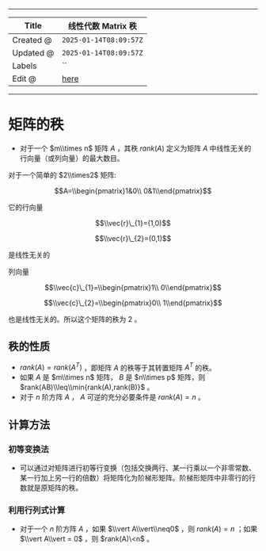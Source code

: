 -----

| Title     | 线性代数 Matrix 秩                                      |
| --------- | -------------------------------------------------- |
| Created @ | `2025-01-14T08:09:57Z`                             |
| Updated @ | `2025-01-14T08:09:57Z`                             |
| Labels    | \`\`                                               |
| Edit @    | [here](https://github.com/junxnone/math/issues/29) |

-----

# 矩阵的秩

  - 对于一个 $m\\times n$ 矩阵 $A$ ，其秩 $rank(A)$ 定义为矩阵 $A$
    中线性无关的行向量（或列向量）的最大数目。

对于一个简单的 $2\\times2$ 矩阵:

$$A=\\begin{pmatrix}1&0\\ 0&1\\end{pmatrix}$$

它的行向量

$$\\vec{r}\_{1}=(1,0)$$

$$\\vec{r}\_{2}=(0,1)$$

是线性无关的

列向量

$$\\vec{c}\_{1}=\\begin{pmatrix}1\\ 0\\end{pmatrix}$$

$$\\vec{c}\_{2}=\\begin{pmatrix}0\\ 1\\end{pmatrix}$$

也是线性无关的。所以这个矩阵的秩为 $2$ 。

## 秩的性质

  - $rank(A)=rank(A^{T})$ ，即矩阵 $A$ 的秩等于其转置矩阵 $A^{T}$ 的秩。
  - 如果 $A$ 是 $m\\times n$ 矩阵， $B$ 是 $n\\times p$ 矩阵，则
    $rank(AB)\\leq\\min{rank(A),rank(B)}$ 。
  - 对于 $n$ 阶方阵 $A$ ， $A$ 可逆的充分必要条件是 $rank(A)=n$ 。

## 计算方法

### 初等变换法

  - 可以通过对矩阵进行初等行变换（包括交换两行、某一行乘以一个非零常数、某一行加上另一行的倍数）将矩阵化为阶梯形矩阵。阶梯形矩阵中非零行的行数就是原矩阵的秩。

### 利用行列式计算

  - 对于一个 $n$ 阶方阵 $A$ ，如果 $\\vert A\\vert\\neq0$ ，则 $rank(A) = n$ ；如果
    $\\vert A\\vert = 0$ ，则 $rank(A)\<n$ 。
